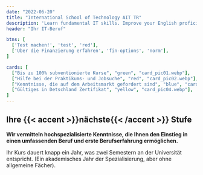 ```yaml
---
date: "2022-06-20"
title: "International School of Technology AIT TR"
description: 'Learn fundamental IT skills. Improve your English proficiency. Land a job.'
header: "Ihr IT-Beruf"

btns: [
  ['Test machen!', 'test', 'red'],
  ['Über die Finanzierung erfahren', 'fin-options', 'norm'],
]

cards: [
  ["Bis zu 100% subventionierte Kurse", "green", "card_pic01.webp"],
  ["Hilfe bei der Praktikums- und Jobsuche", "red", "card_pic02.webp"],
  ["Kenntnisse, die auf dem Arbeitsmarkt gefordert sind", "blue", "card_pic03.webp"],
  ["Gültiges in Detschland Zertifikat", "yellow", "card_pic04.webp"],
]
---
```


## Ihre  {{< accent >}}nächste{{< /accent >}} Stufe

__Wir vermitteln hochspezialisierte Kenntnisse, die Ihnen den Einstieg in einen umfassenden Beruf und erste Berufserfahrung ermöglichen.__

Ihr Kurs dauert knapp ein Jahr, was zwei Semestern an der Universität entspricht. (Ein akademisches Jahr der Spezialisierung, aber ohne allgemeine Fächer).
